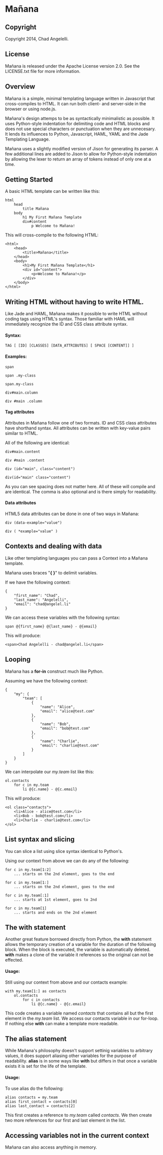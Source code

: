 # Mañana

## Copyright
Copyright 2014, Chad Angelelli.

## License
Mañana is released under the Apache License version 2.0. See the LICENSE.txt file for more information.

## Overview
Mañana is a simple, minimal templating language written in Javascript that cross-compiles to HTML. It can run both client- and server-side in the browser or using node.js.  

Mañana's design attemps to be as syntactically minimalistic as possible. It uses Python-style indentation for delimiting code and HTML blocks and does not use special characters or punctuation when they are unnecesary. It lends its influences to Python, Javascript, HAML, YAML and the Jade Templating Language. 

Mañana uses a slightly modified version of Jison for generating its parser. A few additional lines are added to Jison to allow for Python-style indentation by allowing the lexer to return an array of tokens instead of only one at a time.

## Getting Started
A basic HTML template can be written like this:

	html
		head
			title Mañana 
		body
			h1 My First Mañana Template
			div#content
				p Welcome to Mañana!
				
This will cross-compile to the following HTML:

	<html>
		<head>
			<title>Mañana</title>
		</head>
		<body>
			<h1>My First Mañana Template</h1>
			<div id="content">
				<p>Welcome to Mañana!</p>
			</div>
		</body>
	</html>
	
## Writing HTML without having to write HTML.
Like Jade and HAML, Mañana makes it possible to write HTML without coding tags using HTML's syntax. Those familiar with HAML will immediately recognize the ID and CSS class attribute syntax.

#### Syntax:
	
	TAG [ [ID] [CLASSES] [DATA_ATTRIBUTES] [ SPACE [CONTENT]] ]

#### Examples:

	span
	
	span .my-class
	
	span.my-class
	
	div#main.column
	
	div #main .column
	
#### Tag attributes
Attributes in Mañana follow one of two formats. ID and CSS class attributes have shorthand syntax. All attributes can be written with key-value pairs similar to HTML.

All of the following are identical:

	div#main.content
	
	div #main .content
	
	div (id="main", class="content")
	
	div(id="main" class="content")

As you can see spacing does not matter here. All of these will compile and are identical. The comma is also optional and is there simply for readability.

#### Data attributes
HTML5 data attributes can be done in one of two ways in Mañana:

	div (data-example="value")
	
	div ( *example="value" )
 
## Contexts and dealing with data
Like other templating languages you can pass a Context into a Mañana template. 

Mañana uses braces "**{ }**" to delimit variables. 

If we have the following context:

	{
		"first_name": "Chad",
		"last_name": "Angelelli",
		"email": "chad@angelel.li"
	}

We can access these variables with the following syntax:

	span @{first_name} @{last_name} - @{email}

This will produce:

	<span>Chad Angelelli - chad@angelel.li</span>

## Looping 
Mañana has a **for-in** construct much like Python.

Assuming we have the following context:

	{
		"my": {
			"team": [
				{ 
					"name": "Alice",
					"email": "alice@test.com"
				},
				{
					"name": "Bob",
					"email": "bob@test.com"
				},
				{
					"name": "Charlie",
					"email": "charlie@test.com"
				} 
			]
		}
	}

We can interpolate our *my.team* list like this:

	ol.contacts
		for c in my.team
			li @{c.name} - @{c.email}

This will produce:

	<ol class="contacts">
		<li>Alice - alice@test.com</li>
		<li>Bob - bob@test.com</li>
		<li>Charlie - charlie@test.com</li>
	</ol>

## List syntax and slicing
You can slice a list using slice syntax identical to Python's. 

Using our context from above we can do any of the following:
	
	for c in my.team[1:2]
		... starts on the 2nd element, goes to the end
	
	for c in my.team[1:]
		... starts on the 2nd element, goes to the end
		
	for c in my.team[:1]
		... starts at 1st element, goes to 2nd
		
	for c in my.team[1]
		... starts and ends on the 2nd element

## The **with** statement
Another great feature borrowed directly from Python, the **with** statement allows the temporary creation of a variable for the duration of the following block. When the block is executed, the variable is automatically deleted. **with** makes a clone of the variable it references so the original can not be effected.

#### Usage:
Still using our context from above and our contacts example:

	with my.team[1:] as contacts
		ol.contacts
			for c in contacts
				li @{c.name} - @{c.email}
	
This code creates a variable named *contacts* that contains all but the first element in the *my.team* list. We access our contacts variable in our for-loop. If nothing else **with** can make a template more readable.

## The **alias** statement
While Mañana's philosophy doesn't support settinig variables to arbitrary values, it does support aliasing other variables for the purpose of readability. **alias** is in some ways like **with** but differs in that once a variable exists it is set for the life of the template.

#### Usage:
To use alias do the following:

	alias contacts = my.team
	alias first_contact = contacts[0]
	alias last_contact = contacts[2]

This first creates a reference to *my.team* called *contacts*. We then create two more references for our first and last element in the list.

## Accessing variables not in the current context
Mañana can also access anything in memory. 
